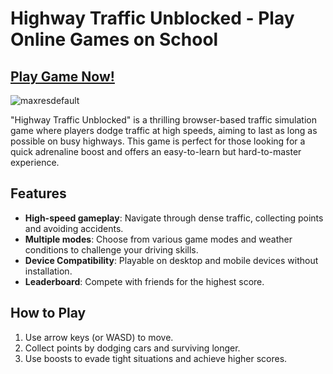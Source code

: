 # Highway Traffic Unblocked - Play Online Games on School

## [Play Game Now!](https://modmeme.com/highway-traffic/)

![maxresdefault](https://github.com/user-attachments/assets/9d69f51f-7d95-48df-a13d-1782fed3b459)

"Highway Traffic Unblocked" is a thrilling browser-based traffic simulation game where players dodge traffic at high speeds, aiming to last as long as possible on busy highways. This game is perfect for those looking for a quick adrenaline boost and offers an easy-to-learn but hard-to-master experience.

## Features

- **High-speed gameplay**: Navigate through dense traffic, collecting points and avoiding accidents.
- **Multiple modes**: Choose from various game modes and weather conditions to challenge your driving skills.
- **Device Compatibility**: Playable on desktop and mobile devices without installation.
- **Leaderboard**: Compete with friends for the highest score.

## How to Play

1. Use arrow keys (or WASD) to move.
2. Collect points by dodging cars and surviving longer.
3. Use boosts to evade tight situations and achieve higher scores.
